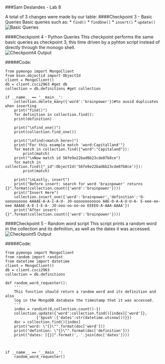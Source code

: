 ###Sam Deslandes - Lab 8 

A total of 3 changes were made by our table: 
####Checkpoint 3 - Basic Queries
Basic queries such as:
	* `find()`
	* `findOne()`
	* `insert()`
	* `update()` 
![Basic Queries](https://www.dropbox.com/s/03n6ycoje5zur9z/Screenshot%202016-04-14%2023.17.53.png?dl=0)

####Checkpoint 4 - Python Queries
This checkpoint performs the same basic queries as checkpoint 3, this time driven by a pyhton script instead of directly through the monogo shell.  
![Checkpoint4 Output](https://www.dropbox.com/s/nx4jygc6sqxc9ab/Screenshot%202016-04-15%2000.49.18.png?dl=0)  

#####Code:  
```
from pymongo import MongoClient
from bson.objectid import ObjectId
client = MongoClient()
db = client.csci2963 #get db
collection = db.definitions #get collection

if __name__ == '__main__':
    collection.delete_many({'word':'brainpower'})#to avoid duplicates when inserting
    print("find()")
    for definition in collection.find():
	print(definition)    
    
    print("\nfind_one()")
    print(collection.find_one())
    
    print("\nfind(<match here>)")
    print("For this example match 'word:Capitalland'")
    for match in collection.find({"word":"Capitaland"}):
    	print(match)
    print("\nNow match id 56fe9e22bad6b23cde07b8ce")
    for match in collection.find({"_id":ObjectId('56fe9e22bad6b23cde07b8ce')}):
    	print(match)

    print("\nLastly, insert")
    print("Before insert: search for word 'brainpower' returns {}".format(collection.count({'word':'brainpower'})))
    print("Insert Here")
    collection.insert_one({'word':'brainpower','definition':'O-oooooooooo AAAAE-A-A-I-A-U- JO-oooooooooooo AAE-O-A-A-U-U-A- E-eee-ee-eee AAAAE-A-E-I-E-A- JO-ooo-oo-oo-oo EEEEO-A-AAA-AAAA'})
    print("After insert: {}".format(collection.count({'word':'brainpower'})))
```
 
####Checkpoint 5 - Random word script
This script prints a random word in the collection and its definition, as well as the dates it was accessed.  
![Checkpoint5 Output](https://www.dropbox.com/s/dbecbibq8g5ntw9/Screenshot%202016-04-15%2002.20.49.png?dl=0)  

#####Code:  
```
from pymongo import MongoClient
from random import randint
from datetime import datetime
client = MongoClient()
db = client.csci2963
collection = db.definitions

def random_word_requester():
    '''
    This function should return a random word and its definition and also
    log in the MongoDB database the timestamp that it was accessed.
    '''
    index = randint(0,collection.count()-1)
    collection.update({'word':collection.find()[index]['word']},
			  {'$push':{'dates':str(datetime.utcnow())}})
    doc = collection.find()[index]
    print("word: \"{}\"".format(doc['word']))
    print("defintion: \"{}\"".format(doc['definition']))
    print("dates: [{}]".format(', '.join(doc['dates'])))
    


if __name__ == '__main__':
    random_word_requester()

```
